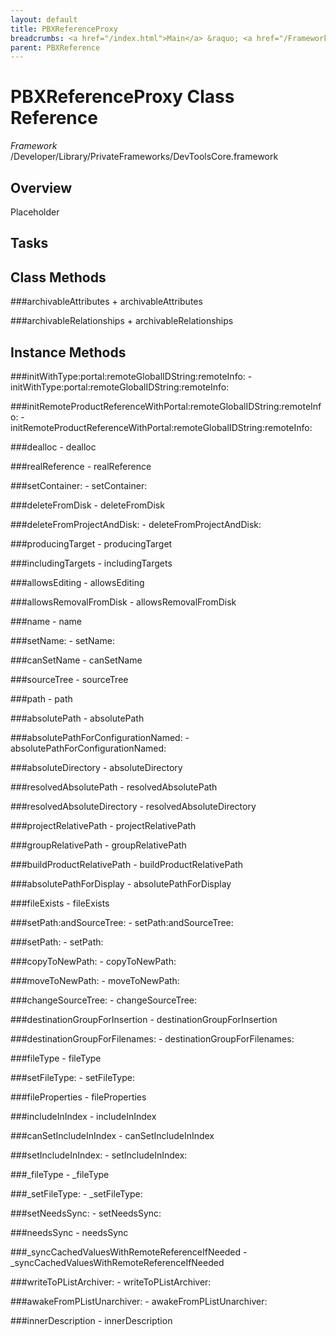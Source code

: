 ```yaml
---
layout: default
title: PBXReferenceProxy
breadcrumbs: <a href="/index.html">Main</a> &raquo; <a href="/Frameworks.html">Framework</a> &raquo; <a href="/Frameworks/DevToolsCore.html">DevToolsCore</a> &raquo; PBXReferenceProxy
parent: PBXReference 
---
```

# PBXReferenceProxy Class Reference

*Framework* /Developer/Library/PrivateFrameworks/DevToolsCore.framework

## Overview

Placeholder

## Tasks

## Class Methods

<a name="+archivableAttributes"></a>
###archivableAttributes
    + archivableAttributes

<a name="+archivableRelationships"></a>
###archivableRelationships
    + archivableRelationships

## Instance Methods

<a name="-initWithType:portal:remoteGlobalIDString:remoteInfo:"></a>
###initWithType:portal:remoteGlobalIDString:remoteInfo:
    - initWithType:portal:remoteGlobalIDString:remoteInfo:

<a name="-initRemoteProductReferenceWithPortal:remoteGlobalIDString:remoteInfo:"></a>
###initRemoteProductReferenceWithPortal:remoteGlobalIDString:remoteInfo:
    - initRemoteProductReferenceWithPortal:remoteGlobalIDString:remoteInfo:

<a name="-dealloc"></a>
###dealloc
    - dealloc

<a name="-realReference"></a>
###realReference
    - realReference

<a name="-setContainer:"></a>
###setContainer:
    - setContainer:

<a name="-deleteFromDisk"></a>
###deleteFromDisk
    - deleteFromDisk

<a name="-deleteFromProjectAndDisk:"></a>
###deleteFromProjectAndDisk:
    - deleteFromProjectAndDisk:

<a name="-producingTarget"></a>
###producingTarget
    - producingTarget

<a name="-includingTargets"></a>
###includingTargets
    - includingTargets

<a name="-allowsEditing"></a>
###allowsEditing
    - allowsEditing

<a name="-allowsRemovalFromDisk"></a>
###allowsRemovalFromDisk
    - allowsRemovalFromDisk

<a name="-name"></a>
###name
    - name

<a name="-setName:"></a>
###setName:
    - setName:

<a name="-canSetName"></a>
###canSetName
    - canSetName

<a name="-sourceTree"></a>
###sourceTree
    - sourceTree

<a name="-path"></a>
###path
    - path

<a name="-absolutePath"></a>
###absolutePath
    - absolutePath

<a name="-absolutePathForConfigurationNamed:"></a>
###absolutePathForConfigurationNamed:
    - absolutePathForConfigurationNamed:

<a name="-absoluteDirectory"></a>
###absoluteDirectory
    - absoluteDirectory

<a name="-resolvedAbsolutePath"></a>
###resolvedAbsolutePath
    - resolvedAbsolutePath

<a name="-resolvedAbsoluteDirectory"></a>
###resolvedAbsoluteDirectory
    - resolvedAbsoluteDirectory

<a name="-projectRelativePath"></a>
###projectRelativePath
    - projectRelativePath

<a name="-groupRelativePath"></a>
###groupRelativePath
    - groupRelativePath

<a name="-buildProductRelativePath"></a>
###buildProductRelativePath
    - buildProductRelativePath

<a name="-absolutePathForDisplay"></a>
###absolutePathForDisplay
    - absolutePathForDisplay

<a name="-fileExists"></a>
###fileExists
    - fileExists

<a name="-setPath:andSourceTree:"></a>
###setPath:andSourceTree:
    - setPath:andSourceTree:

<a name="-setPath:"></a>
###setPath:
    - setPath:

<a name="-copyToNewPath:"></a>
###copyToNewPath:
    - copyToNewPath:

<a name="-moveToNewPath:"></a>
###moveToNewPath:
    - moveToNewPath:

<a name="-changeSourceTree:"></a>
###changeSourceTree:
    - changeSourceTree:

<a name="-destinationGroupForInsertion"></a>
###destinationGroupForInsertion
    - destinationGroupForInsertion

<a name="-destinationGroupForFilenames:"></a>
###destinationGroupForFilenames:
    - destinationGroupForFilenames:

<a name="-fileType"></a>
###fileType
    - fileType

<a name="-setFileType:"></a>
###setFileType:
    - setFileType:

<a name="-fileProperties"></a>
###fileProperties
    - fileProperties

<a name="-includeInIndex"></a>
###includeInIndex
    - includeInIndex

<a name="-canSetIncludeInIndex"></a>
###canSetIncludeInIndex
    - canSetIncludeInIndex

<a name="-setIncludeInIndex:"></a>
###setIncludeInIndex:
    - setIncludeInIndex:

<a name="-_fileType"></a>
###_fileType
    - _fileType

<a name="-_setFileType:"></a>
###_setFileType:
    - _setFileType:

<a name="-setNeedsSync:"></a>
###setNeedsSync:
    - setNeedsSync:

<a name="-needsSync"></a>
###needsSync
    - needsSync

<a name="-_syncCachedValuesWithRemoteReferenceIfNeeded"></a>
###_syncCachedValuesWithRemoteReferenceIfNeeded
    - _syncCachedValuesWithRemoteReferenceIfNeeded

<a name="-writeToPListArchiver:"></a>
###writeToPListArchiver:
    - writeToPListArchiver:

<a name="-awakeFromPListUnarchiver:"></a>
###awakeFromPListUnarchiver:
    - awakeFromPListUnarchiver:

<a name="-innerDescription"></a>
###innerDescription
    - innerDescription


